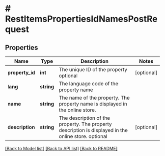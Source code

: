 # # RestItemsPropertiesIdNamesPostRequest

## Properties

Name | Type | Description | Notes
------------ | ------------- | ------------- | -------------
**property_id** | **int** | The unique ID of the property optional | [optional]
**lang** | **string** | The language code of the property name |
**name** | **string** | The name of the property. The property name is displayed in the online store. |
**description** | **string** | The description of the property. The property description is displayed in the online store. optional | [optional]

[[Back to Model list]](../../README.md#models) [[Back to API list]](../../README.md#endpoints) [[Back to README]](../../README.md)
